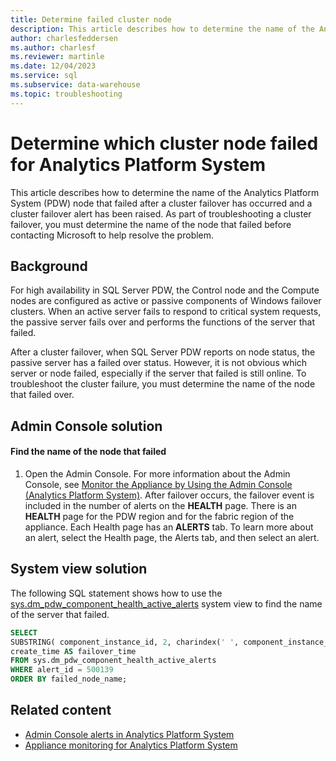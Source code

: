 ```yaml
---
title: Determine failed cluster node
description: This article describes how to determine the name of the Analytics Platform System (PDW) node that failed after a cluster failover has occurred and a cluster failover alert has been raised. As part of troubleshooting a cluster failover, you must determine the name of the node that failed before contacting Microsoft to help resolve the problem.
author: charlesfeddersen
ms.author: charlesf
ms.reviewer: martinle
ms.date: 12/04/2023
ms.service: sql
ms.subservice: data-warehouse
ms.topic: troubleshooting
---
```


# Determine which cluster node failed for Analytics Platform System
This article describes how to determine the name of the Analytics Platform System (PDW) node that failed after a cluster failover has occurred and a cluster failover alert has been raised. As part of troubleshooting a cluster failover, you must determine the name of the node that failed before contacting Microsoft to help resolve the problem.  
  
## <a id="Background"></a> Background
For high availability in SQL Server PDW, the Control node and the Compute nodes are configured as active or passive components of Windows failover clusters. When an active server fails to respond to critical system requests, the passive server fails over and performs the functions of the server that failed.  
  
After a cluster failover, when SQL Server PDW reports on node status, the passive server has a failed over status. However, it is not obvious which server or node failed, especially if the server that failed is still online. To troubleshoot the cluster failure, you must determine the name of the node that failed over.  
  
## <a id="AdminConsoleSolution"></a> Admin Console solution
  
#### <a id="to-find-the-name-of-the-node-that-failed"></a> Find the name of the node that failed
  
1. Open the Admin Console. For more information about the Admin Console, see [Monitor the Appliance by Using the Admin Console (Analytics Platform System)](monitor-the-appliance-by-using-the-admin-console.md). After failover occurs, the failover event is included in the number of alerts on the **HEALTH** page. There is an **HEALTH** page for the PDW region and for the fabric region of the appliance. Each Health page has an **ALERTS** tab. To learn more about an alert, select the Health page, the Alerts tab, and then select an alert.  
  
## <a id="SystemView"></a> System view solution
The following SQL statement shows how to use the [sys.dm_pdw_component_health_active_alerts](../relational-databases/system-dynamic-management-views/sys-dm-pdw-component-health-active-alerts-transact-sql.md) system view to find the name of the server that failed.  
  
```sql  
SELECT  
SUBSTRING( component_instance_id, 2, charindex(' ', component_instance_id, 1)-2) AS failed_node_name,  
create_time AS failover_time  
FROM sys.dm_pdw_component_health_active_alerts  
WHERE alert_id = 500139  
ORDER BY failed_node_name;  
```  
  
## Related content

- [Admin Console alerts in Analytics Platform System](understanding-admin-console-alerts.md)
- [Appliance monitoring for Analytics Platform System](appliance-monitoring.md)
